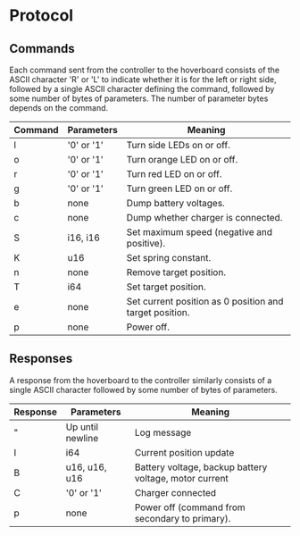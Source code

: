 # Protocol

## Commands

Each command sent from the controller to the hoverboard consists of the ASCII character 'R' or 'L'
to indicate whether it is for the left or right side, followed by a single ASCII character defining
the command, followed by some number of bytes of parameters. The number of parameter bytes depends
on the command.

| Command | Parameters | Meaning                                                 |
| ------- | ---------- | ------------------------------------------------------- |
| l       | '0' or '1' | Turn side LEDs on or off.                               |
| o       | '0' or '1' | Turn orange LED on or off.                              |
| r       | '0' or '1' | Turn red LED on or off.                                 |
| g       | '0' or '1' | Turn green LED on or off.                               |
| b       | none       | Dump battery voltages.                                  |
| c       | none       | Dump whether charger is connected.                      |
| S       | i16, i16   | Set maximum speed (negative and positive).              |
| K       | u16        | Set spring constant.                                    |
| n       | none       | Remove target position.                                 |
| T       | i64        | Set target position.                                    |
| e       | none       | Set current position as 0 position and target position. |
| p       | none       | Power off.                                              |

## Responses

A response from the hoverboard to the controller similarly consists of a single ASCII character
followed by some number of bytes of parameters.

| Response | Parameters       | Meaning                                                |
| -------- | ---------------- | ------------------------------------------------------ |
| "        | Up until newline | Log message                                            |
| I        | i64              | Current position update                                |
| B        | u16, u16, u16    | Battery voltage, backup battery voltage, motor current |
| C        | '0' or '1'       | Charger connected                                      |
| p        | none             | Power off (command from secondary to primary).         |
